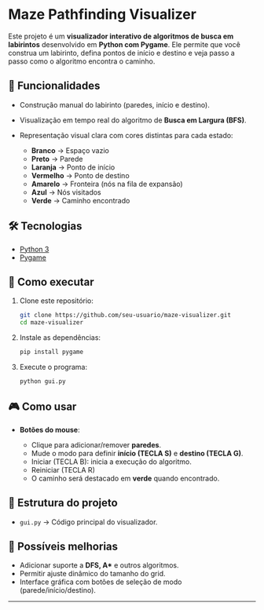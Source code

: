 # Maze Pathfinding Visualizer

Este projeto é um **visualizador interativo de algoritmos de busca em labirintos** desenvolvido em **Python com Pygame**.
Ele permite que você construa um labirinto, defina pontos de início e destino e veja passo a passo como o algoritmo encontra o caminho.

## 🎯 Funcionalidades

* Construção manual do labirinto (paredes, início e destino).
* Visualização em tempo real do algoritmo de **Busca em Largura (BFS)**.
* Representação visual clara com cores distintas para cada estado:

  * **Branco** → Espaço vazio
  * **Preto** → Parede
  * **Laranja** → Ponto de início
  * **Vermelho** → Ponto de destino
  * **Amarelo** → Fronteira (nós na fila de expansão)
  * **Azul** → Nós visitados
  * **Verde** → Caminho encontrado

## 🛠️ Tecnologias

* [Python 3](https://www.python.org/)
* [Pygame](https://www.pygame.org/)

## 🚀 Como executar

1. Clone este repositório:

   ```bash
   git clone https://github.com/seu-usuario/maze-visualizer.git
   cd maze-visualizer
   ```

2. Instale as dependências:

   ```bash
   pip install pygame
   ```

3. Execute o programa:

   ```bash
   python gui.py
   ```

## 🎮 Como usar

* **Botões do mouse**:

  * Clique para adicionar/remover **paredes**.
  * Mude o modo para definir **início (TECLA S)** e **destino (TECLA G)**.
  * Iniciar (TECLA B): inicia a execução do algoritmo.
  * Reiniciar (TECLA R) 
  * O caminho será destacado em **verde** quando encontrado.

## 📌 Estrutura do projeto

* `gui.py` → Código principal do visualizador.

## 🔮 Possíveis melhorias

* Adicionar suporte a **DFS, A\*** e outros algoritmos.
* Permitir ajuste dinâmico do tamanho do grid.
* Interface gráfica com botões de seleção de modo (parede/início/destino).

---
